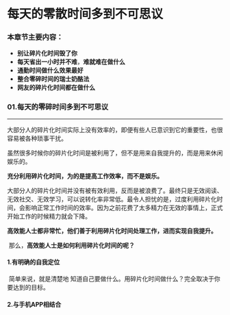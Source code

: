 # 每天的零散时间多到不可思议

### 本章节主要内容：

+ **别让碎片化时间毁了你**
+ **每天省出一小时并不难**，**难就难在做什么**
+ **通勤时间做什么效果最好**
+ **整合零碎时间的瑞士奶酪法**
+ **网友的碎片化时间都在做什么**



###  01.每天的零碎时间多到不可思议

------

​		大部分人的碎片化时间实际上没有效率的，即便有些人已意识到它的重要性，也很容易被各种琐事干扰。

虽然很多时候你的碎片化时间是被利用了，但不是用来自我提升的，而是用来休闲娱乐的。

​		**充分利用碎片化时间，为的是提高工作效率，而不是娱乐。**

​		大部分人的碎片化时间并没有被有效利用，反而是被浪费了。最终只是无效阅读、无效社交、无效学习，可以说转化率非常低。最令人担忧的是，过度利用碎片化时间，会影响正常工作时间的效率。因为之前花费了太多精力在无效的事情上，正式开始工作的时候精力就会下降。

​		**高效能人士都非常忙，他们善于利用碎片化时间处理工作，进而实现自我提升。**

​		那么，**高效能人士是如何利用碎片化时间的呢？**

#### 1.有明确的自我定位

​		简单来说，就是清楚地 知道自己要做什么。用碎片化时间做什么？完全取决于你要达到的目标。

#### 2.与手机APP相结合

